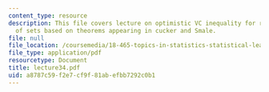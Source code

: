 ```yaml
---
content_type: resource
description: This file covers lecture on optimistic VC inequality for random classes
  of sets based on theorems appearing in cucker and Smale.
file: null
file_location: /coursemedia/18-465-topics-in-statistics-statistical-learning-theory-spring-2007/a8787c59f2e7cf9f81abefbb7292c0b1_lecture34.pdf
file_type: application/pdf
resourcetype: Document
title: lecture34.pdf
uid: a8787c59-f2e7-cf9f-81ab-efbb7292c0b1
---
```

